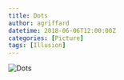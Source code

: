 ```yaml
---
title: Dots
author: agriffard
datetime: 2018-06-06T12:00:00Z
categories: [Picture]
tags: [Illusion]
---
```


![Dots](/assets/blog/dots.webp)
